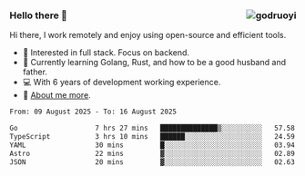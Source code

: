 ### Hello there 👋 <img align="right" src="https://github-readme-stats.vercel.app/api?username=godruoyi&show_icons=true" alt="godruoyi" />

Hi there, I work remotely and enjoy using open-source and efficient tools.

- 🔭 Interested in full stack. Focus on backend.
- 🌱 Currently learning Golang, Rust, and how to be a good husband and father.
- 💻 With 6 years of development working experience.
- 👒 [About me more](https://godruoyi.com/posts/about-godruoyi).



<!--START_SECTION:waka-->

```txt
From: 09 August 2025 - To: 16 August 2025

Go                   7 hrs 27 mins   ██████████████▒░░░░░░░░░░   57.58 %
TypeScript           3 hrs 10 mins   ██████░░░░░░░░░░░░░░░░░░░   24.59 %
YAML                 30 mins         █░░░░░░░░░░░░░░░░░░░░░░░░   03.94 %
Astro                22 mins         ▓░░░░░░░░░░░░░░░░░░░░░░░░   02.89 %
JSON                 20 mins         ▓░░░░░░░░░░░░░░░░░░░░░░░░   02.63 %
```

<!--END_SECTION:waka-->

